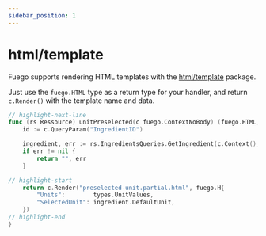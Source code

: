 ```yaml
---
sidebar_position: 1
---
```


# html/template

Fuego supports rendering HTML templates with the [html/template](https://pkg.go.dev/html/template) package.

Just use the `fuego.HTML` type as a return type for your handler, and return `c.Render()` with the template name and data.

```go
// highlight-next-line
func (rs Ressource) unitPreselected(c fuego.ContextNoBody) (fuego.HTML, error) {
	id := c.QueryParam("IngredientID")

	ingredient, err := rs.IngredientsQueries.GetIngredient(c.Context(), id)
	if err != nil {
		return "", err
	}

// highlight-start
	return c.Render("preselected-unit.partial.html", fuego.H{
		"Units":        types.UnitValues,
		"SelectedUnit": ingredient.DefaultUnit,
	})
// highlight-end
}
```
